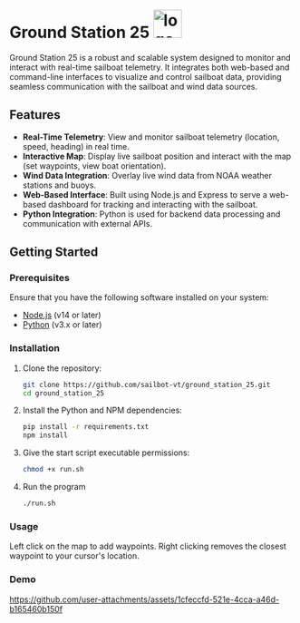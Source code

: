 # Ground Station 25 <img src="https://github.com/user-attachments/assets/05a3d1d7-f5c2-4c9b-8a05-54f5ed727f80" alt="logo" width="50"/>

Ground Station 25 is a robust and scalable system designed to monitor and interact with real-time sailboat telemetry. It integrates both web-based and command-line interfaces to visualize and control sailboat data, providing seamless communication with the sailboat and wind data sources.

## Features

- **Real-Time Telemetry**: View and monitor sailboat telemetry (location, speed, heading) in real time.
- **Interactive Map**: Display live sailboat position and interact with the map (set waypoints, view boat orientation).
- **Wind Data Integration**: Overlay live wind data from NOAA weather stations and buoys.
- **Web-Based Interface**: Built using Node.js and Express to serve a web-based dashboard for tracking and interacting with the sailboat.
- **Python Integration**: Python is used for backend data processing and communication with external APIs.

## Getting Started

### Prerequisites

Ensure that you have the following software installed on your system:

- [Node.js](https://nodejs.org/en/) (v14 or later)
- [Python](https://www.python.org/) (v3.x or later)

### Installation

1. Clone the repository:

   ```bash
   git clone https://github.com/sailbot-vt/ground_station_25.git
   cd ground_station_25
   ```

2. Install the Python and NPM dependencies:
   ```bash
   pip install -r requirements.txt
   npm install
   ```

3. Give the start script executable permissions:

   ```bash
   chmod +x run.sh
   ```

4. Run the program

   ```bash
   ./run.sh
   ```

### Usage
Left click on the map to add waypoints. Right clicking removes the closest waypoint to your cursor's location.

### Demo
https://github.com/user-attachments/assets/1cfeccfd-521e-4cca-a46d-b165460b150f

